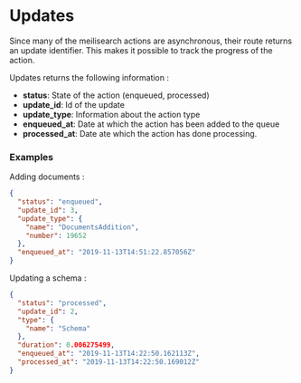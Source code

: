 # Updates

Since many of the meilisearch actions are asynchronous, their route returns an update identifier. This makes it possible to track the progress of the action.

Updates returns the following information :
* **status**: State of the action (enqueued, processed)
* **update_id**: Id of the update
* **update_type**: Information about the action type
* **enqueued_at**: Date at which the action has been added to the queue
* **processed_at**: Date ate which the action has done processing.

### Examples

Adding documents :
```json
{
  "status": "enqueued",
  "update_id": 3,
  "update_type": {
    "name": "DocumentsAddition",
    "number": 19652
  },
  "enqueued_at": "2019-11-13T14:51:22.857056Z"
}
```

Updating a schema :
```json
{
  "status": "processed",
  "update_id": 2,
  "type": {
    "name": "Schema"
  },
  "duration": 0.006275499,
  "enqueued_at": "2019-11-13T14:22:50.162113Z",
  "processed_at": "2019-11-13T14:22:50.169012Z"
}
```

